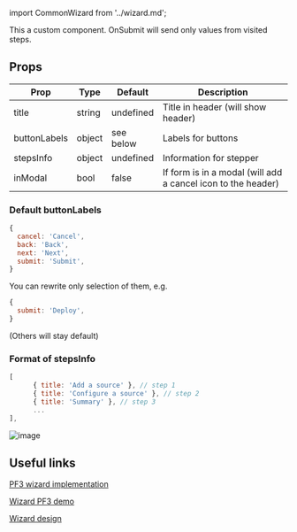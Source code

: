 import CommonWizard from '../wizard.md';

This a custom component. OnSubmit will send only values from visited steps.

## Props

| Prop  | Type | Default |  Description |
| ------------- | ------------- | ------------- | ------------- |
| title  | string  | undefined  | Title in header (will show header) |
| buttonLabels  | object  | see below  | Labels for buttons |
| stepsInfo  | object  | undefined  | Information for stepper  |
| inModal  | bool  | false  | If form is in a modal (will add a cancel icon to the header)  |

### Default buttonLabels

```jsx
{
  cancel: 'Cancel',
  back: 'Back',
  next: 'Next',
  submit: 'Submit',
}
```

You can rewrite only selection of them, e.g.

```jsx
{
  submit: 'Deploy',
}
```

(Others will stay default)

### Format of stepsInfo

```jsx
[
      { title: 'Add a source' }, // step 1
      { title: 'Configure a source' }, // step 2
      { title: 'Summary' }, // step 3
      ...
],
```

![image](https://user-images.githubusercontent.com/32869456/52336077-393c4e00-2a04-11e9-9aad-d591515cdba6.png)

<CommonWizard />

## Useful links

[PF3 wizard implementation](https://github.com/patternfly/patternfly-react/tree/master/packages/patternfly-3/patternfly-react/src/components/Wizard)

[Wizard PF3 demo](https://rawgit.com/patternfly/patternfly-react/gh-pages/patternfly-3/index.html?knob-Show%20Help=true&knob-Field%20Level%20Help%20Content=Please%20specify%20Country%20code%20%3Cbr%3E%20%3Ca%20target%3D%27_blank%27%20href%3D%27https%3A%2F%2Fcountrycode.org%2F%27%3EClick%20here%20for%20a%20list%20of%20Country%20codes%3C%2Fa%3E&knob-Close%20Popover=true&knob-Show%20Modal=true&selectedKind=patternfly-react%2FCommunication%2FWizard%2FComponents&selectedStory=Wizard&full=0&addons=1&stories=1&panelRight=0&addonPanel=storybook%2Fstories%2Fstories-panel)

[Wizard design](https://www.patternfly.org/pattern-library/communication/wizard/#design)

